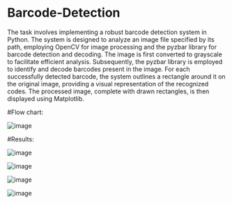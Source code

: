 # Barcode-Detection

The task involves implementing a robust barcode detection system in Python. The system is designed to analyze an image file specified by its path, employing OpenCV for image processing and the pyzbar library for barcode detection and decoding. The image is first converted to grayscale to facilitate efficient analysis. Subsequently, the pyzbar library is employed to identify and decode barcodes present in the image. For each successfully detected barcode, the system outlines a rectangle around it on the original image, providing a visual representation of the recognized codes. The processed image, complete with drawn rectangles, is then displayed using Matplotlib.

#Flow chart:





![image](https://github.com/Khushitiwari08/Barcode-Detection/assets/102645897/3c279a79-d007-48df-bc9f-207996273e8c)


#Results:





![image](https://github.com/Khushitiwari08/Barcode-Detection/assets/102645897/4245b4fd-e8a1-4297-a2ba-0d44411cdbf5)

![image](https://github.com/Khushitiwari08/Barcode-Detection/assets/102645897/bb80f340-f042-4596-b89b-7bb2edf1d3cb)

![image](https://github.com/Khushitiwari08/Barcode-Detection/assets/102645897/8248fa45-32bd-4a97-b470-92cbbcb33f45)

![image](https://github.com/Khushitiwari08/Barcode-Detection/assets/102645897/0df457f9-5bb1-41a1-8bcc-af432d8215bb)






